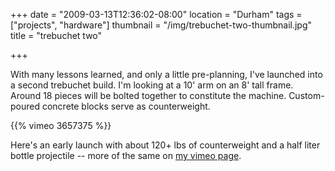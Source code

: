 +++
date = "2009-03-13T12:36:02-08:00"
location = "Durham"
tags = ["projects", "hardware"]
thumbnail = "/img/trebuchet-two-thumbnail.jpg"
title = "trebuchet two"

+++

With many lessons learned, and only a little pre-planning,
I've launched into a second trebuchet build.
I'm looking at a 10' arm on an 8' tall frame.
Around 18 pieces will be bolted together to constitute the machine.
Custom-poured concrete blocks serve as counterweight.

<!--more-->

{{% vimeo 3657375 %}}

Here's an early launch with about 120+ lbs of counterweight
and a half liter bottle projectile --
more of the same on [my vimeo page](http://vimeo.com/user1044247).
